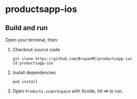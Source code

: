# productsapp-ios

## Build and run
Open your terminal, then:

1. Checkout source code
   ```
   git clone https://github.com/BrayanMC/productsapp-ios
   cd productsapp-ios
   ```

2. Install dependencies
   ```
   pod install
   ```

3. Open `Products.xcworkspace` with Xcode, hit `⌘R` to run.

